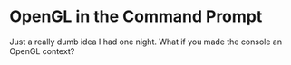 # OpenGL in the Command Prompt
Just a really dumb idea I had one night. What if you made the console an OpenGL context?
